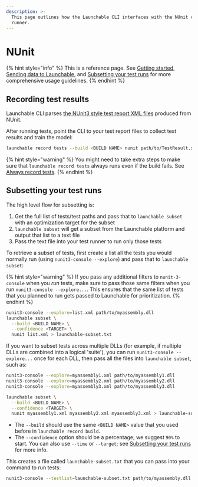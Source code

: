 ```yaml
---
description: >-
  This page outlines how the Launchable CLI interfaces with the NUnit console
  runner.
---
```


# NUnit

{% hint style="info" %}
This is a reference page. See [Getting started](../../getting-started/), [Sending data to Launchable](../../sending-data-to-launchable/), and [Subsetting your test runs](../../features/predictive-test-selection/subsetting-your-test-runs.md) for more comprehensive usage guidelines.
{% endhint %}

## Recording test results

Launchable CLI parses [the NUnit3 style test report XML files](https://docs.nunit.org/articles/nunit/technical-notes/usage/XML-Formats.html) produced from NUnit.

After running tests, point the CLI to your test report files to collect test results and train the model:

```bash
launchable record tests --build <BUILD NAME> nunit path/to/TestResult.xml
```

{% hint style="warning" %}
You might need to take extra steps to make sure that `launchable record tests` always runs even if the build fails. See [Always record tests](../../sending-data-to-launchable/ensuring-record-tests-always-runs.md).
{% endhint %}

## Subsetting your test runs

The high level flow for subsetting is:

1. Get the full list of tests/test paths and pass that to `launchable subset` with an optimization target for the subset
2. `launchable subset` will get a subset from the Launchable platform and output that list to a text file
3. Pass the text file into your test runner to run only those tests

To retrieve a subset of tests, first create a list all the tests you would normally run (using `nunit3-console --explore`) and pass that to `launchable subset`:

{% hint style="warning" %}
If you pass any additional filters to `nunit-3-console` when you _run_ tests, make sure to pass those same filters when you run `nunit3-console --explore...`. This ensures that the same list of tests that you planned to run gets passed to Launchable for prioritization.
{% endhint %}

```bash
nunit3-console --explore=list.xml path/to/myassembly.dll
launchable subset \
  --build <BUILD NAME> \
  --confidence <TARGET> \
  nunit list.xml > launchable-subset.txt
```

If you want to subset tests across multiple DLLs (for example, if multiple DLLs are combined into a logical 'suite'), you can run `nunit3-console --explore...` once for each DLL, then pass all the files into `launchable subset`, such as:

```bash
nunit3-console --explore=myassembly1.xml path/to/myassembly1.dll
nunit3-console --explore=myassembly2.xml path/to/myassembly2.dll
nunit3-console --explore=myassembly3.xml path/to/myassembly3.dll

launchable subset \
  --build <BUILD NAME> \
  --confidence <TARGET> \
  nunit myassembly1.xml myassembly2.xml myassembly3.xml > launchable-subset.txt
```



* The `--build` should use the same `<BUILD NAME>` value that you used before in `launchable record build`.
* The `--confidence` option should be a percentage; we suggest `90%` to start. You can also use `--time` or `--target`; see [Subsetting your test runs](../../features/predictive-test-selection/subsetting-your-test-runs.md) for more info.

This creates a file called `launchable-subset.txt` that you can pass into your command to run tests:

```bash
nunit3-console --testlist=launchable-subset.txt path/to/myassembly.dll [path/to/myassembly2.dll] [path/to/myassembly3.dll]
```
